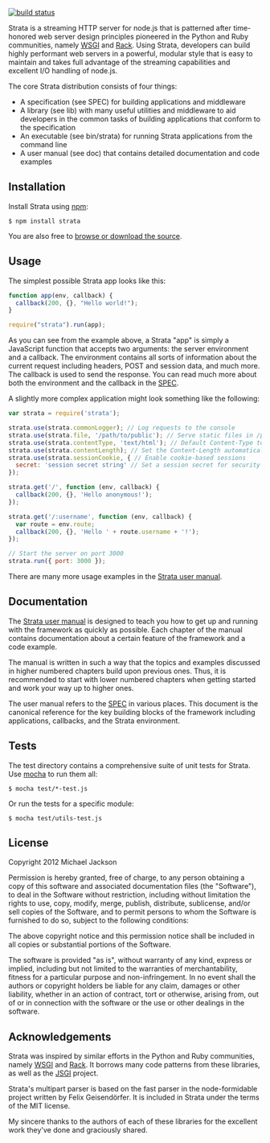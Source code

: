 [![build status](https://secure.travis-ci.org/mjijackson/strata.png)](http://travis-ci.org/mjijackson/strata)

Strata is a streaming HTTP server for node.js that is patterned after time-honored web server design principles pioneered in the Python and Ruby communities, namely [WSGI](http://www.wsgi.org/) and [Rack](http://rack.rubyforge.org/). Using Strata, developers can build highly performant web servers in a powerful, modular style that is easy to maintain and takes full advantage of the streaming capabilities and excellent I/O handling of node.js.

The core Strata distribution consists of four things:

  - A specification (see SPEC) for building applications and middleware
  - A library (see lib) with many useful utilities and middleware to aid
    developers in the common tasks of building applications that conform to
    the specification
  - An executable (see bin/strata) for running Strata applications from the
    command line
  - A user manual (see doc) that contains detailed documentation and code
    examples

## Installation

Install Strata using [npm](http://npmjs.org/):

    $ npm install strata

You are also free to [browse or download the source](https://github.com/mjijackson/strata).

## Usage

The simplest possible Strata app looks like this:

``` javascript
function app(env, callback) {
  callback(200, {}, "Hello world!");
}

require("strata").run(app);
```

As you can see from the example above, a Strata "app" is simply a JavaScript function that accepts two arguments: the server environment and a callback. The environment contains all sorts of information about the current request including headers, POST and session data, and much more. The callback is used to send the response. You can read much more about both the environment and the callback in the [SPEC](https://raw.github.com/mjijackson/strata/master/SPEC).

A slightly more complex application might look something like the following:

``` javascript
var strata = require('strata');

strata.use(strata.commonLogger); // Log requests to the console
strata.use(strata.file, '/path/to/public'); // Serve static files in /path/to/public
strata.use(strata.contentType, 'text/html'); // Default Content-Type to text/html
strata.use(strata.contentLength); // Set the Content-Length automatically
strata.use(strata.sessionCookie, { // Enable cookie-based sessions
  secret: 'session secret string' // Set a session secret for security
});

strata.get('/', function (env, callback) {
  callback(200, {}, 'Hello anonymous!');
});

strata.get('/:username', function (env, callback) {
  var route = env.route;
  callback(200, {}, 'Hello ' + route.username + '!');
});

// Start the server on port 3000
strata.run({ port: 3000 });
```

There are many more usage examples in the [Strata user manual](http://stratajs.org/manual).

## Documentation

The [Strata user manual](http://stratajs.org/manual) is designed to teach you how to get up and running with the framework as quickly as possible. Each chapter of the manual contains documentation about a certain feature of the framework and a code example.

The manual is written in such a way that the topics and examples discussed in higher numbered chapters build upon previous ones. Thus, it is recommended to start with lower numbered chapters when getting started and work your way up to higher ones.

The user manual refers to the [SPEC](https://raw.github.com/mjijackson/strata/master/SPEC) in various places. This document is the canonical reference for the key building blocks of the framework including applications, callbacks, and the Strata environment.

## Tests

The test directory contains a comprehensive suite of unit tests for Strata. Use [mocha](http://visionmedia.github.com/mocha/) to run them all:

    $ mocha test/*-test.js

Or run the tests for a specific module:

    $ mocha test/utils-test.js

## License

Copyright 2012 Michael Jackson

Permission is hereby granted, free of charge, to any person obtaining a copy of this software and associated documentation files (the "Software"), to deal in the Software without restriction, including without limitation the rights to use, copy, modify, merge, publish, distribute, sublicense, and/or sell copies of the Software, and to permit persons to whom the Software is furnished to do so, subject to the following conditions:

The above copyright notice and this permission notice shall be included in all copies or substantial portions of the Software.

The software is provided "as is", without warranty of any kind, express or implied, including but not limited to the warranties of merchantability, fitness for a particular purpose and non-infringement. In no event shall the authors or copyright holders be liable for any claim, damages or other liability, whether in an action of contract, tort or otherwise, arising from, out of or in connection with the software or the use or other dealings in the software.

## Acknowledgements

Strata was inspired by similar efforts in the Python and Ruby communities, namely [WSGI](http://www.wsgi.org/) and [Rack](http://rack.rubyforge.org/). It borrows many code patterns from these libraries, as well as the [JSGI](http://jackjs.org/jsgi-spec.html) project.

Strata's multipart parser is based on the fast parser in the node-formidable project written by Felix Geisendörfer. It is included in Strata under the terms of the MIT license.

My sincere thanks to the authors of each of these libraries for the excellent work they've done and graciously shared.
